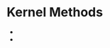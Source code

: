 # Kernel Methods

- [](https://towardsdatascience.com/the-kernel-trick-c98cdbcaeb3f)
- [](https://towardsdatascience.com/kernel-regression-from-scratch-in-python-ea0615b23918)

